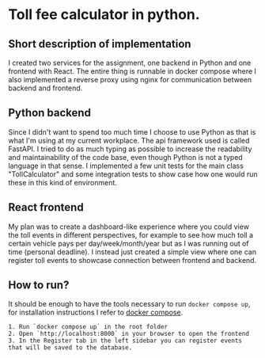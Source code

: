 # Toll fee calculator in python.

## Short description of implementation
I created two services for the assignment, one backend in Python and one frontend with React. The entire thing is runnable in docker compose where I
also implemented a reverse proxy using nginx for communication between backend and frontend. 

## Python backend
Since I didn't want to spend too much time I choose to use Python as that is what I'm using at my current workplace. The api framework used is called FastAPI. 
I tried to do as much typing as possible to increase the readability and maintainability of the code base, even though Python is not a typed language in that sense.
I implemented a few unit tests for the main class "TollCalculator" and some integration tests to show case how one would run these in this kind of environment.

## React frontend

My plan was to create a dashboard-like experience where you could view the toll events in different perspectives, for example to see how much toll a certain vehicle
pays per day/week/month/year but as I was running out of time (personal deadline). I instead just created a simple view where one can register toll events to showcase
connection between frontend and backend.

## How to run?
It should be enough to have the tools necessary to run `docker compose up`, for installation instructions I refer to [docker compose](https://docs.docker.com/compose/install/).

    1. Run `docker compose up` in the root folder
    2. Open `http://localhost:8000` in your browser to open the frontend
    3. In the Register tab in the left sidebar you can register events that will be saved to the database.

